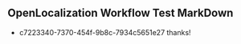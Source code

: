 ## OpenLocalization Workflow Test MarkDown
* c7223340-7370-454f-9b8c-7934c5651e27 thanks!

<!--HONumber=Jul16_HO4-->


